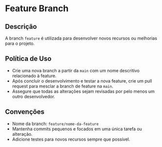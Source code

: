 # Feature Branch

## Descrição

A branch `feature` é utilizada para desenvolver novos recursos ou melhorias para o projeto.

## Política de Uso

- Crie uma nova branch a partir da `main` com um nome descritivo relacionado à feature.
- Após concluir o desenvolvimento e testar a nova feature, crie um pull request para mesclar a branch de feature na `main`.
- Assegure que todas as alterações sejam revisadas por pelo menos um outro desenvolvedor.

## Convenções

- Nome da branch: `feature/nome-da-feature`
- Mantenha commits pequenos e focados em uma única tarefa ou alteração.
- Adicione testes para novos recursos sempre que possível.
